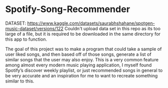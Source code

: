 # Spotify-Song-Recommender

DATASET: https://www.kaggle.com/datasets/saurabhshahane/spotgen-music-dataset/versions/122
Couldn't upload data set in this repo as its too large of a file, but it is required to be downloaded in the same directory for this app to function. 

The goal of this project was to
make a program that could take a sample of user liked songs, and then based off of those
songs, generate a list of similar songs that the user may also enjoy. This is a very common
feature among almost every modern music playing application, I myself found Spotify’s discover
weekly playlist, or just recommended songs in general to be very accurate and an inspiration for
me to want to recreate something similar to this.
